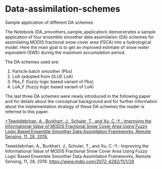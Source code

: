 # Data-assimilation-schemes
Sample application of different DA schemes

The Notebook (DA_smoothers_sample_application) demonstrates a sample application of four ensemble smoother data assimilation (DA) schemes for assimilating MODIS fractional snow cover area (fSCA) into a hydrological model. Here the main goal is to get an improved estimate of snow water equivalent (SWE) during the maximum accumulation period. 

The DA schemes used are:
 1. Particle batch smoother (Pbs)
 2. LoA (adopted from GLUE LoA)
 3. Pbs_F (fuzzy logic based variant of Pbs)
 4. LoA_F (fuzzy logic based variant of LoA)

The last three DA schemes were newly introduced in the following paper and for details about the conceptual background and for further information about the implementation strategy of these DA schemes the reader is referred to this paper.

<a href="https://www.mdpi.com/2072-4292/11/1/28"><Teweldebrhan, A., Burkhart, J., Schuler, T., and Xu, C.-Y.: Improving the Informational Value of MODIS Fractional Snow Cover Area Using Fuzzy Logic Based Ensemble Smoother Data Assimilation Frameworks, Remote Sensing, 11, 28, 2019. </a>

Teweldebrhan, A., Burkhart, J., Schuler, T., and Xu, C.-Y.: Improving the Informational Value of MODIS 
Fractional Snow Cover Area Using Fuzzy Logic Based Ensemble Smoother Data Assimilation Frameworks, Remote 
Sensing, 11, 28, 2019. https://www.mdpi.com/2072-4292/11/1/28
